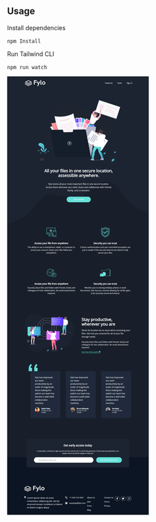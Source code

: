 ## Usage

Install dependencies

```
npm Install
```

Run Tailwind CLI

```
npm run watch
```

![Alt text](images/fylo.png)
